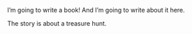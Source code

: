 I’m going to write a book! And I’m going to write about it here.

The story is about a treasure hunt.